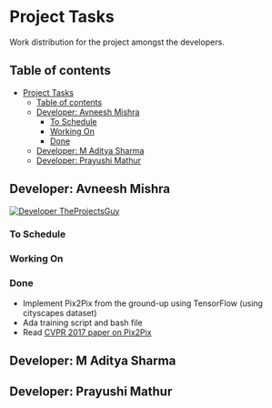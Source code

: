 # Project Tasks

Work distribution for the project amongst the developers.

## Table of contents

- [Project Tasks](#project-tasks)
    - [Table of contents](#table-of-contents)
    - [Developer: Avneesh Mishra](#developer-avneesh-mishra)
        - [To Schedule](#to-schedule)
        - [Working On](#working-on)
        - [Done](#done)
    - [Developer: M Aditya Sharma](#developer-m-aditya-sharma)
    - [Developer: Prayushi Mathur](#developer-prayushi-mathur)

## Developer: Avneesh Mishra

[![Developer TheProjectsGuy][dev-shield]][dev-profile-link]

[dev-shield]: https://img.shields.io/badge/Developer-TheProjectsGuy-blue
[dev-profile-link]: https://github.com/TheProjectsGuy

### To Schedule

### Working On

### Done

- Implement Pix2Pix from the ground-up using TensorFlow (using cityscapes dataset)
- Ada training script and bash file
- Read [CVPR 2017 paper on Pix2Pix](./reading/Isola_Image-To-Image_Translation_With_CVPR_2017_paper.pdf)

## Developer: M Aditya Sharma

## Developer: Prayushi Mathur
